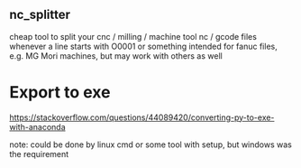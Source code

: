 ## nc_splitter

cheap tool to split your cnc / milling / machine tool nc / gcode files whenever a line starts with O0001 or something
intended for fanuc files, e.g. MG Mori machines, but may work with others as well

# Export to exe
https://stackoverflow.com/questions/44089420/converting-py-to-exe-with-anaconda

note: could be done by linux cmd or some tool with setup, but windows was the requirement